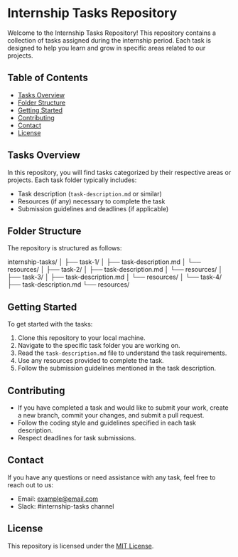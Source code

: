 # Internship Tasks Repository

Welcome to the Internship Tasks Repository! This repository contains a collection of tasks assigned during the internship period. Each task is designed to help you learn and grow in specific areas related to our projects.

## Table of Contents

- [Tasks Overview](#tasks-overview)
- [Folder Structure](#folder-structure)
- [Getting Started](#getting-started)
- [Contributing](#contributing)
- [Contact](#contact)
- [License](#license)

## Tasks Overview

In this repository, you will find tasks categorized by their respective areas or projects. Each task folder typically includes:
- Task description (`task-description.md` or similar)
- Resources (if any) necessary to complete the task
- Submission guidelines and deadlines (if applicable)

## Folder Structure

The repository is structured as follows:

internship-tasks/
│
├── task-1/
│ ├── task-description.md
│ └── resources/
│
├── task-2/
│ ├── task-description.md
│ └── resources/
│
├── task-3/
│ ├── task-description.md
│ └── resources/
│
└── task-4/
├── task-description.md
└── resources/

## Getting Started

To get started with the tasks:
1. Clone this repository to your local machine.
2. Navigate to the specific task folder you are working on.
3. Read the `task-description.md` file to understand the task requirements.
4. Use any resources provided to complete the task.
5. Follow the submission guidelines mentioned in the task description.

## Contributing

- If you have completed a task and would like to submit your work, create a new branch, commit your changes, and submit a pull request.
- Follow the coding style and guidelines specified in each task description.
- Respect deadlines for task submissions.

## Contact

If you have any questions or need assistance with any task, feel free to reach out to us:
- Email: [example@email.com](mailto:example@email.com)
- Slack: #internship-tasks channel

## License

This repository is licensed under the [MIT License](LICENSE).

